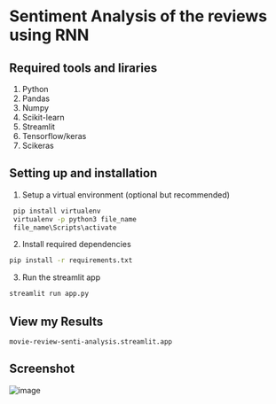 # Sentiment Analysis of the reviews using RNN

## Required tools and liraries 
1. Python
2. Pandas
3. Numpy
4. Scikit-learn
5. Streamlit
6. Tensorflow/keras
7. Scikeras

## Setting up and installation

1. Setup a virtual environment (optional but recommended)
```cmd
 pip install virtualenv
 virtualenv -p python3 file_name
 file_name\Scripts\activate
```

2. Install required dependencies
```cmd
pip install -r requirements.txt
```

3. Run the streamlit app
```cmd
streamlit run app.py
```

## View my Results

```
movie-review-senti-analysis.streamlit.app
```

## Screenshot 

![image](https://github.com/user-attachments/assets/be858493-528d-4484-888a-e22b66547100)
